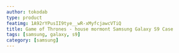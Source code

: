 ```yaml
---
author: tokodab
type: product
featimg: 1A92rYPusII9tye__wR-xMyfcjawcVTiQ
title: Game of Thrones - house mormont Samsung Galaxy S9 Case
tags: [samsung, galaxy, s9]
category: [samsung]
---
```

